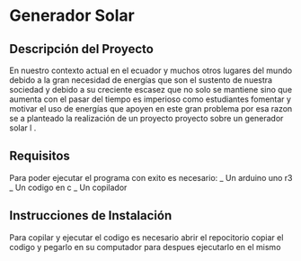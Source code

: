 

# Generador Solar
## Descripción del Proyecto
En nuestro contexto  actual en el ecuador  y muchos otros lugares del mundo debido a la gran necesidad de energías que son el sustento de nuestra sociedad y debido a su creciente 
escasez que no solo  se mantiene sino que aumenta con el pasar del tiempo  es imperioso como estudiantes fomentar y motivar el uso de energías que apoyen en este gran problema 
por esa razon se a planteado la  realización de un proyecto  proyecto sobre  un generador solar l .

## Requisitos
Para poder ejecutar el programa con exito es necesario:
_ Un arduino uno r3
_ Un codigo en c
_ Un copilador
## Instrucciones de Instalación
Para copilar y ejecutar  el codigo es necesario abrir el repocitorio copiar el codigo y pegarlo en su computador
para despues ejecutarlo en el mismo
